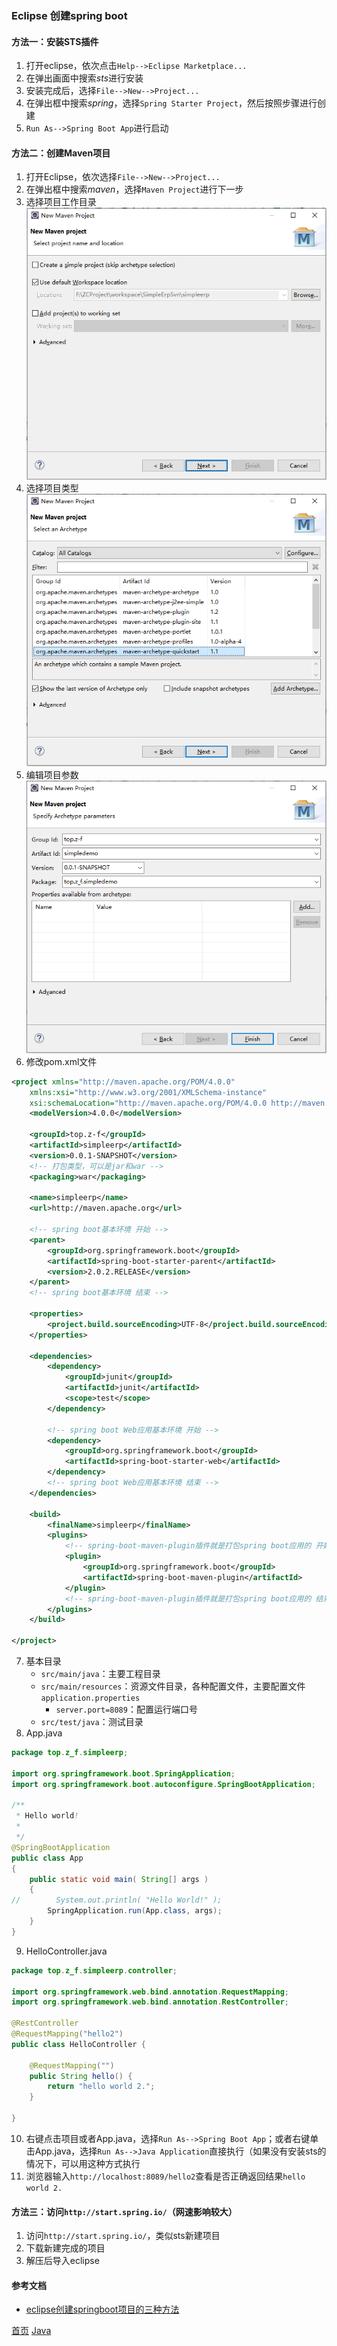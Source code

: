### Eclipse 创建spring boot

#### 方法一：安装STS插件
1. 打开eclipse，依次点击`Help-->Eclipse Marketplace...`
2. 在弹出画面中搜索*sts*进行安装
3. 安装完成后，选择`File-->New-->Project...`
4. 在弹出框中搜索*spring*，选择`Spring Starter Project`，然后按照步骤进行创建
5. `Run As-->Spring Boot App`进行启动
#### 方法二：创建Maven项目
1. 打开Eclipse，依次选择`File-->New-->Project...`
2. 在弹出框中搜索*maven*，选择`Maven Project`进行下一步
3. 选择项目工作目录
![Maven Project项目工作目录](../../image/java/springbootmaven_01.PNG)
4. 选择项目类型
![Maven Project项目类型](../../image/java/springbootmaven_02.PNG)
5. 编辑项目参数
![Maven Project项目参数](../../image/java/springbootmaven_03.PNG)
6. 修改pom.xml文件
```xml
<project xmlns="http://maven.apache.org/POM/4.0.0"
	xmlns:xsi="http://www.w3.org/2001/XMLSchema-instance"
	xsi:schemaLocation="http://maven.apache.org/POM/4.0.0 http://maven.apache.org/xsd/maven-4.0.0.xsd">
	<modelVersion>4.0.0</modelVersion>

	<groupId>top.z-f</groupId>
	<artifactId>simpleerp</artifactId>
	<version>0.0.1-SNAPSHOT</version>
    <!-- 打包类型，可以是jar和war -->
	<packaging>war</packaging>

	<name>simpleerp</name>
	<url>http://maven.apache.org</url>

	<!-- spring boot基本环境 开始 -->
	<parent>
		<groupId>org.springframework.boot</groupId>
		<artifactId>spring-boot-starter-parent</artifactId>
		<version>2.0.2.RELEASE</version>
	</parent>
	<!-- spring boot基本环境 结束 -->

	<properties>
		<project.build.sourceEncoding>UTF-8</project.build.sourceEncoding>
	</properties>

	<dependencies>
		<dependency>
			<groupId>junit</groupId>
			<artifactId>junit</artifactId>
			<scope>test</scope>
		</dependency>
		
		<!-- spring boot Web应用基本环境 开始 -->
		<dependency>
			<groupId>org.springframework.boot</groupId>
			<artifactId>spring-boot-starter-web</artifactId>
		</dependency>
		<!-- spring boot Web应用基本环境 结束 -->
	</dependencies>
	
	<build>
		<finalName>simpleerp</finalName>
		<plugins>
			<!-- spring-boot-maven-plugin插件就是打包spring boot应用的 开始 -->
			<plugin>
				<groupId>org.springframework.boot</groupId>
				<artifactId>spring-boot-maven-plugin</artifactId>
			</plugin>
			<!-- spring-boot-maven-plugin插件就是打包spring boot应用的 结束 -->
		</plugins>
	</build>
	
</project>

```
7. 基本目录
    * `src/main/java`：主要工程目录
    * `src/main/resources`：资源文件目录，各种配置文件，主要配置文件`application.properties`
        * `server.port=8089`：配置运行端口号
    * `src/test/java`：测试目录
8. App.java
```java
package top.z_f.simpleerp;

import org.springframework.boot.SpringApplication;
import org.springframework.boot.autoconfigure.SpringBootApplication;

/**
 * Hello world!
 *
 */
@SpringBootApplication
public class App 
{
    public static void main( String[] args )
    {
//        System.out.println( "Hello World!" );
        SpringApplication.run(App.class, args);
    }
}
```
9. HelloController.java
```java
package top.z_f.simpleerp.controller;

import org.springframework.web.bind.annotation.RequestMapping;
import org.springframework.web.bind.annotation.RestController;

@RestController
@RequestMapping("hello2")
public class HelloController {
	
	@RequestMapping("")
	public String hello() {
		return "hello world 2.";
	}

}
```
10. 右键点击项目或者App.java，选择`Run As-->Spring Boot App`；或者右键单击App.java，选择`Run As-->Java Application`直接执行（如果没有安装sts的情况下，可以用这种方式执行
11. 浏览器输入`http://localhost:8089/hello2`查看是否正确返回结果`hello world 2.`
#### 方法三：访问`http://start.spring.io/`（网速影响较大）
1. 访问`http://start.spring.io/`，类似sts新建项目
2. 下载新建完成的项目
3. 解压后导入eclipse


#### 参考文档
* [eclipse创建springboot项目的三种方法](https://blog.csdn.net/mousede/article/details/81285693)



[首页](../../README.md)  [Java](java.md)
